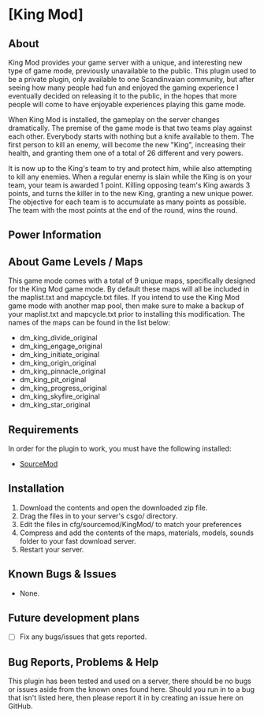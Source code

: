 # [King Mod]
## About
King Mod provides your game server with a unique, and interesting new type of game mode, previously unavailable to the public. This plugin used to be a private plugin, only available to one Scandinvaian community, but after seeing how many people had fun and enjoyed the gaming experience I eventually decided on releasing it to the public, in the hopes that more people will come to have enjoyable experiences playing this game mode.

When King Mod is installed, the gameplay on the server changes dramatically.
The premise of the game mode is that two teams play against each other.
Everybody starts with nothing but a knife available to them.
The first person to kill an enemy, will become the new "King", increasing their health, and granting them one of a total of 26 different and very powers.

It is now up to the King's team to try and protect him, while also attempting to kill any enemies. When a regular enemy is slain while the King is on your team, your team is awarded 1 point. Killing opposing team's King awards 3 points, and turns the killer in to the new King, granting a new unique power.
The objective for each team is to accumulate as many points as possible. The team with the most points at the end of the round, wins the round.



## Power Information



## About Game Levels / Maps
This game mode comes with a total of 9 unique maps, specifically designed for the King Mod game mode.
By default these maps will all be included in the maplist.txt and mapcycle.txt files. If you intend to use the King Mod game mode with another map pool, then make sure to make a backup of your maplist.txt and mapcycle.txt prior to installing this modification.
The names of the maps can be found in the list below:
- dm_king_divide_original
- dm_king_engage_original
- dm_king_initiate_original
- dm_king_origin_original
- dm_king_pinnacle_original
- dm_king_pit_original
- dm_king_progress_original
- dm_king_skyfire_original
- dm_king_star_original


## Requirements
In order for the plugin to work, you must have the following installed:
- [SourceMod](https://www.sourcemod.net/downloads.php?branch=stable) 


## Installation
1) Download the contents and open the downloaded zip file.
2) Drag the files in to your server's csgo/ directory.
3) Edit the files in cfg/sourcemod/KingMod/ to match your preferences
4) Compress and add the contents of the maps, materials, models, sounds folder to your fast download server.
5) Restart your server.


## Known Bugs & Issues
- None.


## Future development plans
- [ ] Fix any bugs/issues that gets reported.


## Bug Reports, Problems & Help
This plugin has been tested and used on a server, there should be no bugs or issues aside from the known ones found here.
Should you run in to a bug that isn't listed here, then please report it in by creating an issue here on GitHub.
